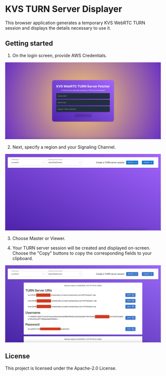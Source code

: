 # KVS TURN Server Displayer

This browser application generates a temporary KVS WebRTC TURN session and displays the details necessary to use it. 

## Getting started

1. On the login screen, provide AWS Credentials.

![Login Screen](./images/login-screen.png "Empty login screen")

2. Next, specify a region and your Signaling Channel.

![Fetcher Screen](./images/fetcher-screen.png "Signaling Channel Input")

3. Choose Master or Viewer.

4. Your TURN server session will be created and displayed on-screen. Choose the "Copy" buttons to copy the corresponding fields to your clipboard.

![TURN Server Display Screen](./images/turn-server-display.png "TURN server display")

## License

This project is licensed under the Apache-2.0 License.
